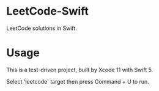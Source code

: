 # LeetCode-Swift

LeetCode solutions in Swift.

# Usage

This is a test-driven project, built by Xcode 11 with Swift 5.

Select 'leetcode' target then press Command + U to run.
